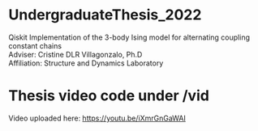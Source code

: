 # UndergraduateThesis_2022
Qiskit Implementation of the 3-body Ising model for alternating coupling constant chains <br>
Adviser: Cristine DLR Villagonzalo, Ph.D <br>
Affiliation: Structure and Dynamics Laboratory <br>

# Thesis video code under /vid

Video uploaded here:
https://youtu.be/iXmrGnGaWAI
